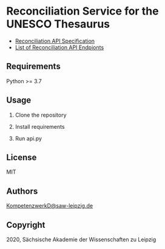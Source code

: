 # Reconciliation Service for the UNESCO Thesaurus

* [Reconciliation API Specification](https://reconciliation-api.github.io/specs/0.1/)
* [List of Reconciliation API Endpionts](https://reconciliation-api.github.io/testbench/)

## Requirements

Python >= 3.7

## Usage

1. Clone the repository

2. Install requirements

3. Run api.py

## License

MIT

## Authors

[KompetenzwerkD@saw-leipzig.de](mailto:KompetenzwerkD@saw-leipzig.de)

## Copyright

2020, Sächsische Akademie der Wissenschaften zu Leipzig

